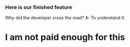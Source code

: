 ### Here is our finished feature
Why did the developer cross the road?
A: To understand it.

# I am not paid enough for this